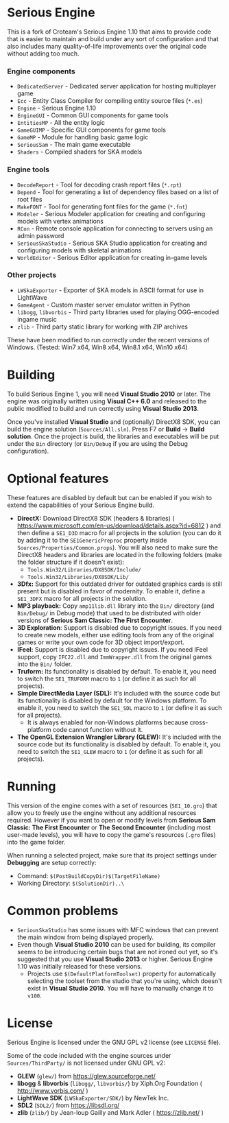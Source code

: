 # Serious Engine

This is a fork of Croteam's Serious Engine 1.10 that aims to provide code that is easier to maintain and build under any sort of configuration and that also includes many quality-of-life improvements over the original code without adding too much.

### Engine components
- `DedicatedServer` - Dedicated server application for hosting multiplayer game
- `Ecc` - Entity Class Compiler for compiling entity source files (`*.es`)
- `Engine` - Serious Engine 1.10
- `EngineGUI` - Common GUI components for game tools
- `EntitiesMP` - All the entity logic
- `GameGUIMP` - Specific GUI components for game tools
- `GameMP` - Module for handling basic game logic
- `SeriousSam` - The main game executable
- `Shaders` - Compiled shaders for SKA models

### Engine tools
- `DecodeReport` - Tool for decoding crash report files (`*.rpt`)
- `Depend` - Tool for generating a list of dependency files based on a list of root files
- `MakeFONT` - Tool for generating font files for the game (`*.fnt`)
- `Modeler` - Serious Modeler application for creating and configuring models with vertex animations
- `RCon` - Remote console application for connecting to servers using an admin password
- `SeriousSkaStudio` - Serious SKA Studio application for creating and configuring models with skeletal animations
- `WorldEditor` - Serious Editor application for creating in-game levels

### Other projects
- `LWSkaExporter` - Exporter of SKA models in ASCII format for use in LightWave
- `GameAgent` - Custom master server emulator written in Python
- `libogg`, `libvorbis` - Third party libraries used for playing OGG-encoded ingame music
- `zlib` - Third party static library for working with ZIP archives

These have been modified to run correctly under the recent versions of Windows. (Tested: Win7 x64, Win8 x64, Win8.1 x64, Win10 x64)

# Building

To build Serious Engine 1, you will need **Visual Studio 2010** or later. The engine was originally written using **Visual C++ 6.0** and released to the public modified to build and run correctly using **Visual Studio 2013**.

Once you've installed **Visual Studio** and (optionally) DirectX8 SDK, you can build the engine solution (`Sources/All.sln`). Press F7 or **Build** -> **Build solution**. Once the project is build, the libraries and executables will be put under the `Bin` directory (or `Bin/Debug` if you are using the Debug configuration).

# Optional features

These features are disabled by default but can be enabled if you wish to extend the capabilities of your Serious Engine build.

- **DirectX:** Download DirectX8 SDK (headers & libraries) ( https://www.microsoft.com/en-us/download/details.aspx?id=6812 ) and then define a `SE1_D3D` macro for all projects in the solution (you can do it by adding it to the `SE1GenericPreproc` property inside `Sources/Properties/Common.props`). You will also need to make sure the DirectX8 headers and libraries are located in the following folders (make the folder structure if it doesn't exist):
  - `Tools.Win32/Libraries/DX8SDK/Include/`
  - `Tools.Win32/Libraries/DX8SDK/Lib/`
- **3Dfx:** Support for this outdated driver for outdated graphics cards is still present but is disabled in favor of modernity. To enable it, define a `SE1_3DFX` macro for all projects in the solution.
- **MP3 playback:** Copy `amp11lib.dll` library into the `Bin/` directory (and `Bin/Debug/` in Debug mode) that used to be distributed with older versions of **Serious Sam Classic: The First Encounter**.
- **3D Exploration**: Support is disabled due to copyright issues. If you need to create new models, either use editing tools from any of the original games or write your own code for 3D object import/export.
- **IFeel:** Support is disabled due to copyright issues. If you need IFeel support, copy `IFC22.dll` and `ImmWrapper.dll` from the original games into the `Bin/` folder.
- **Truform:** Its functionality is disabled by default. To enable it, you need to switch the `SE1_TRUFORM` macro to `1` (or define it as such for all projects).
- **Simple DirectMedia Layer (SDL):** It's included with the source code but its functionality is disabled by default for the Windows platform. To enable it, you need to switch the `SE1_SDL` macro to `1` (or define it as such for all projects).
  - It is always enabled for non-Windows platforms because cross-platform code cannot function without it.
- **The OpenGL Extension Wrangler Library (GLEW):** It's included with the source code but its functionality is disabled by default. To enable it, you need to switch the `SE1_GLEW` macro to `1` (or define it as such for all projects).

# Running

This version of the engine comes with a set of resources (`SE1_10.gro`) that allow you to freely use the engine without any additional resources required. However if you want to open or modify levels from **Serious Sam Classic: The First Encounter** or **The Second Encounter** (including most user-made levels), you will have to copy the game's resources (`.gro` files) into the game folder.

When running a selected project, make sure that its project settings under **Debugging** are setup correctly:
- Command: `$(PostBuildCopyDir)$(TargetFileName)`
- Working Directory: `$(SolutionDir)..\`

# Common problems

- `SeriousSkaStudio` has some issues with MFC windows that can prevent the main window from being displayed properly.
- Even though **Visual Studio 2010** can be used for building, its compiler seems to be introducing certain bugs that are not ironed out yet, so it's suggested that you use **Visual Studio 2013** or higher. Serious Engine 1.10 was initially released for these versions.
  - Projects use `$(DefaultPlatformToolset)` property for automatically selecting the toolset from the studio that you're using, which doesn't exist in **Visual Studio 2010**. You will have to manually change it to `v100`.

# License

Serious Engine is licensed under the GNU GPL v2 license (see `LICENSE` file).

Some of the code included with the engine sources under `Sources/ThirdParty/` is not licensed under GNU GPL v2:

- **GLEW** (`glew/`) from https://glew.sourceforge.net/
- **libogg** & **libvorbis** (`libogg/`, `libvorbis/`) by Xiph.Org Foundation ( http://www.vorbis.com/ )
- **LightWave SDK** (`LWSkaExporter/SDK/`) by NewTek Inc.
- **SDL2** (`SDL2/`) from https://libsdl.org/
- **zlib** (`zlib/`) by Jean-loup Gailly and Mark Adler ( https://zlib.net/ )
